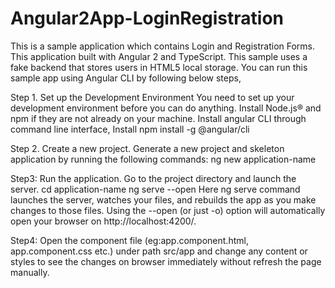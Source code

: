# Angular2App-LoginRegistration
This is a sample application which contains Login and Registration Forms. This application built with Angular 2 and TypeScript. This sample uses a fake backend that stores users in HTML5 local storage.  You can run this sample app using Angular CLI by following below steps, 

Step 1. Set up the Development Environment You need to set up your development environment before you can do anything. Install Node.js® and npm if they are not already on your machine. Install angular CLI through command line interface, Install npm install -g @angular/cli  

Step 2. Create a new project. Generate a new project and skeleton application by running the following commands: ng new application-name  

Step3: Run the application. Go to the project directory and launch the server. cd application-name ng serve --open  Here ng serve command launches the server, watches your files, and rebuilds the app as you make changes to those files. Using the --open (or just -o) option will automatically open your browser on http://localhost:4200/.  

Step4: Open the component file (eg:app.component.html, app.component.css etc.) under path src/app and change any content or styles to see the changes on browser immediately without refresh the page manually.
